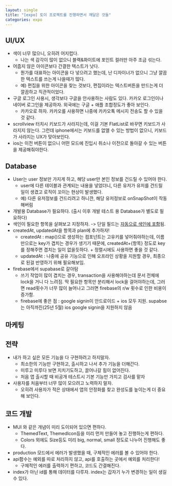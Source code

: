 ```yaml
---
layout: single
title: "[expo] 토이 프로젝트를 진행하면서 깨달은 것들"
categories: expo
---
```


## UI/UX

- 색이 너무 많으니, 오히려 어지럽다.
  - 나는 색 감각이 많이 없으니 블랙&화이트에 포인트 컬러만 아주 조금 섞는다.
- 어줍지 않은 아이콘보다 간결한 텍스트가 낫다.
  - 뭔가를 대표하는 아이콘을 다 넣으려고 했는데, 난 디자이너가 없으니 그냥 깔끔한 텍스트를 쓰는게 나을때가 많다.
  - 예) 편집을 위한 아이콘을 찾는 것보다, 편집이라는 텍스트버튼을 만드는게 더 깔끔하고 직관적이었다.
- 구글 로그인 사용시, 생각보다 구글을 안사용하는 사람도 있다. 카카오 로그인이나 네이버 로그인을 제공하자. 외국에는 구글 + 애플 조합정도가 좋아 보인다.
  - 카카오로 하자. 카카오를 사용하면 나중에 카카오톡 메시지 전송도 할 수 있을 것 같다.
- scrollview 터치시 키보드가 사라지는데, 이걸 기본 FlatList로 바꾸면 키보드가 사라지지 않는다. 그런데 iphone에서는 키보드를 없앨 수 있는 방법이 없으니, 키보드가 사라지는 UX가 맞아보인다.
- ios는 이전 버튼이 없으니 어떤 모드에 진입시 취소나 이전으로 돌아갈 수 있는 버튼을 제공해줘야한다.

## Database

- User는 user 정보만 가지게 하고, 해당 user만 본인 정보를 건드릴 수 있어야 한다.
  - user에 다른 테이블과 관계되는 내용을 넣었더니, 다른 유저가 유저를 건드릴 일이 생겼고 로직이 꼬이는 현상이 발생했다.
  - 예) 다른 유저정보를 건드리려고 하니깐, 해당 유저정보로 onSnapShot이 작동해버림
- 개발용 Database가 필요하다. (출시 이후 개발 테스트 용 Database가 별도로 필요하다)
- 색인이 필요한 항목을 살펴보고 지정하자. -> 단일 필드는 [자동으로 색인에 포함](https://firebase.google.com/docs/firestore/query-data/indexing)됨.
- createdAt, updatedAt을 항목과 plan에 추가하자!
  - createdAt : map()으로 생성하는 컴포넌트는 고유키를 넣어줘야하는데, 이름만으로는 key가 겹치는 경우가 생기기 때문에, createdAt+{항목} 정도로 key를 정해주면 겹치는 일이 없을듯하다. + 정렬시에도 사용하면 좋을 것 같다.
  - updatedAt : 나중에 공유 기능으로 인해 오프라인 상황을 지원할 경우, 최종으로 된걸 반영하기 위해 필요해보임.
- firebase에서 supabase로 갈아탐
  - 쓰기 작업이 많이 겹치는 경우, transaction을 사용해야하는데 문서 전체에 lock을 거니 다 느려짐. 딱 필요한 항목만 분리해서 lock을 걸어야하는데, 그러면 read횟수가 너무 많이 늘어나고 그러면 firebase의 r/w 횟수로 인한 비용이 증가함.
  - firebase에 좋은 점 : google signin이 안드로이드 + ios 모두 지원. supabse는 아직까진(25년 5월) ios google signin을 지원하지 않음

## 마케팅

## 전략

- 내가 하고 싶은 모든 기능을 다 구현하려고 하지말자.
  - 최소한의 기능만 구현하고, 출시하고 나서 추가 기능을 더해간다.
  - 미루고 미루다 보면 지치기도하고, 끌어나갈 힘이 없어진다.
  - 처음 앱 출시할 때 비공개 테스트시 기본 기능만 가지고 검사를 맡자
- 사용자를 처음부터 너무 많이 모으려고 노력하지 말자.
  - 오히려 사용자가 적은 상태에서 앱의 안정화를 찾고 완성도를 높이는게 더 중요해 보인다.

## 코드 개발

- MUI 와 같은 개념이 미리 도이되어 있으면 편하다.
  - ThemedText, ThemedIcon등을 미리 먼저 만들어 놓고 진행하는게 편하다.
  - Colors 외에도 Size등도 미리 big, normal, small 정도로 나누어 진행해도 좋다.
- production 모드에서 에러가 발생했을 때, 구체적인 에러를 볼 수 있어야 한다.
- api함수는 예외를 따로 처리하지 않고, api를 호출하는 곳에서 예외를 처리한다!
  - 구체적인 에러를 출력하기 편하고, 코드도 간결해진다.
- index가 아닌 id를 통해 데이터를 다루자. index는 갑자기 누가 변경하는 일이 생길 수 있다.
